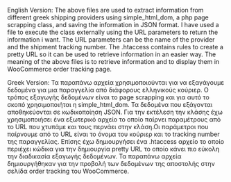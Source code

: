 English Version: The above files are used to extract information from different greek shipping providers using simple_html_dom, a php page scrapping class, and saving the information in JSON format. I have used a file to execute the class externally using the URL parameters to return the information i want. The URL parameters can be the name of the provider and the shipment tracking number. The .htaccess contains rules to create a pretty URL so it can be used to retrieve information in an easier way. The meaning of the above files is to retrieve information and to display them in WooCommerce order tracking page.

Greek Version: Τα παραπάνω αρχεία χρησιμοποιούνται για να εξαγάγουμε δεδομένα για μια παραγγελία από διάφορους ελληνικούς κούριερ. Ο τρόπος εξαγωγής δεδομένων είναι το page scrapping και για αυτό το σκοπό χρησιμοποιήται η 
simple_html_dom. Τα δεδομένα που εξάγονται αποθηκεύονται σε κωδικοποίηση JSON. Για την εκτέλεση την κλάσης έχω χρησιμοποιήσει ένα εξωτερικό αρχείο το οποίο παίρνει παραμέτρους από το URL που χτυπάμε και τους περνάει στην κλάση.Οι παράμετροι που παίρνουμε από το URL είναι το όνομα του κούριερ και το tracking number της παραγγελίας. Επίσης έχω δημιουργήσει ένα .htaccess αρχείο το οποίο περιέχει κώδικα για την δημιουργία pretty URL το οποίο κάνει πιο εύκολη την διαδικασία εξαγωγής δεδομένων. Τα παραπάνω αρχεία δημιουργήθηκαν για την προβολή των δεδομένων της αποστολής στην σελίδα order tracking του WooCommerce.

